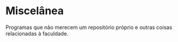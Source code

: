 # Miscelânea
Programas que não merecem um repositório próprio e outras coisas relacionadas à faculdade.
